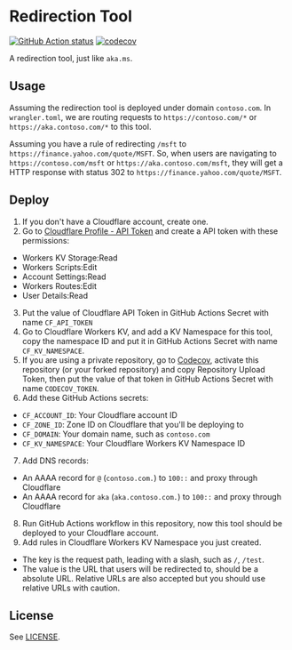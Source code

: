 # Redirection Tool

[![GitHub Action status](https://github.com/bianyifan/redirectiontool/actions/workflows/main.yml/badge.svg?branch=main)](https://github.com/bianyifan/redirectiontool/actions/workflows/main.yml)
[![codecov](https://codecov.io/gh/bianyifan/redirectiontool/branch/main/graph/badge.svg?token=H3MPGX46V9)](https://codecov.io/gh/bianyifan/redirectiontool)

A redirection tool, just like `aka.ms`.

## Usage

Assuming the redirection tool is deployed under domain `contoso.com`.
In `wrangler.toml`, we are routing requests to `https://contoso.com/*` or `https://aka.contoso.com/*` to this tool.

Assuming you have a rule of redirecting `/msft` to `https://finance.yahoo.com/quote/MSFT`. So, when users are navigating to `https://contoso.com/msft` or `https://aka.contoso.com/msft`, they will get a HTTP response with status 302 to `https://finance.yahoo.com/quote/MSFT`.

## Deploy

1. If you don't have a Cloudflare account, create one.
2. Go to [Cloudflare Profile - API Token](https://dash.cloudflare.com/profile/api-tokens) and create a API token with these permissions:
  - Workers KV Storage:Read
  - Workers Scripts:Edit
  - Account Settings:Read
  - Workers Routes:Edit
  - User Details:Read
3. Put the value of Cloudflare API Token in GitHub Actions Secret with name `CF_API_TOKEN`
4. Go to Cloudflare Workers KV, and add a KV Namespace for this tool, copy the namespace ID and put it in GitHub Actions Secret with name `CF_KV_NAMESPACE`.
5. If you are using a private repository, go to [Codecov](https://codecov.io), activate this repository (or your forked repository) and copy Repository Upload Token, then put the value of that token in GitHub Actions Secret with name `CODECOV_TOKEN`.
6. Add these GitHub Actions secrets:
  - `CF_ACCOUNT_ID`: Your Cloudflare account ID
  - `CF_ZONE_ID`: Zone ID on Cloudflare that you'll be deploying to
  - `CF_DOMAIN`: Your domain name, such as `contoso.com`
  - `CF_KV_NAMESPACE`: Your Cloudflare Workers KV Namespace ID
7. Add DNS records:
  - An AAAA record for `@` (`contoso.com.`) to `100::` and proxy through Cloudflare
  - An AAAA record for `aka` (`aka.contoso.com.`) to `100::` and proxy through Cloudflare
8. Run GitHub Actions workflow in this repository, now this tool should be deployed to your Cloudflare account.
9. Add rules in Cloudflare Workers KV Namespace you just created.
  - The key is the request path, leading with a slash, such as `/`, `/test`.
  - The value is the URL that users will be redirected to, should be a absolute URL. Relative URLs are also accepted but you should use relative URLs with caution.

## License

See [LICENSE](LICENSE).
